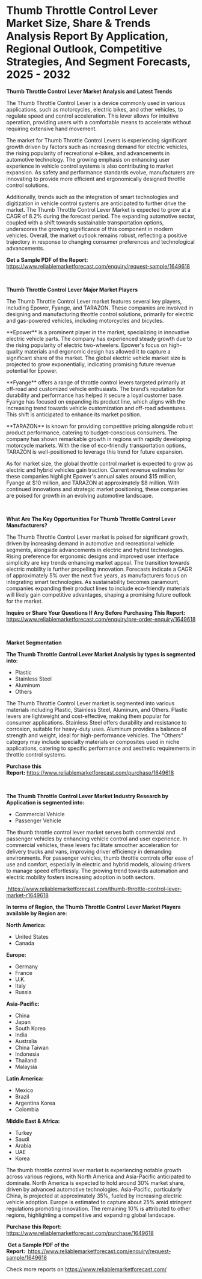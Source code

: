 <p><h1>Thumb Throttle Control Lever Market Size, Share & Trends Analysis Report By Application, Regional Outlook, Competitive Strategies, And Segment Forecasts, 2025 - 2032</h1></p><p><strong>Thumb Throttle Control Lever Market Analysis and Latest Trends</strong></p>
<p><p>The Thumb Throttle Control Lever is a device commonly used in various applications, such as motorcycles, electric bikes, and other vehicles, to regulate speed and control acceleration. This lever allows for intuitive operation, providing users with a comfortable means to accelerate without requiring extensive hand movement.</p><p>The market for Thumb Throttle Control Levers is experiencing significant growth driven by factors such as increasing demand for electric vehicles, the rising popularity of recreational e-bikes, and advancements in automotive technology. The growing emphasis on enhancing user experience in vehicle control systems is also contributing to market expansion. As safety and performance standards evolve, manufacturers are innovating to provide more efficient and ergonomically designed throttle control solutions.</p><p>Additionally, trends such as the integration of smart technologies and digitization in vehicle control systems are anticipated to further drive the market. The Thumb Throttle Control Lever Market is expected to grow at a CAGR of 8.2% during the forecast period. The expanding automotive sector, coupled with a shift towards sustainable transportation options, underscores the growing significance of this component in modern vehicles. Overall, the market outlook remains robust, reflecting a positive trajectory in response to changing consumer preferences and technological advancements.</p></p>
<p><strong>Get a Sample PDF of the Report:&nbsp;</strong> <a href="https://www.reliablemarketforecast.com/enquiry/request-sample/1649618?utm_campaign=3176&utm_medium=2&utm_source=Github&utm_content=ia&utm_term=26032025&utm_id=thumb-throttle-control-lever">https://www.reliablemarketforecast.com/enquiry/request-sample/1649618</a></p>
<p>&nbsp;</p>
<p><strong>Thumb Throttle Control Lever Major Market Players</strong></p>
<p><p>The Thumb Throttle Control Lever market features several key players, including Epower, Fyange, and TARAZON. These companies are involved in designing and manufacturing throttle control solutions, primarily for electric and gas-powered vehicles, including motorcycles and bicycles.</p><p>**Epower** is a prominent player in the market, specializing in innovative electric vehicle parts. The company has experienced steady growth due to the rising popularity of electric two-wheelers. Epower's focus on high-quality materials and ergonomic design has allowed it to capture a significant share of the market. The global electric vehicle market size is projected to grow exponentially, indicating promising future revenue potential for Epower.</p><p>**Fyange** offers a range of throttle control levers targeted primarily at off-road and customized vehicle enthusiasts. The brand’s reputation for durability and performance has helped it secure a loyal customer base. Fyange has focused on expanding its product line, which aligns with the increasing trend towards vehicle customization and off-road adventures. This shift is anticipated to enhance its market position.</p><p>**TARAZON** is known for providing competitive pricing alongside robust product performance, catering to budget-conscious consumers. The company has shown remarkable growth in regions with rapidly developing motorcycle markets. With the rise of eco-friendly transportation options, TARAZON is well-positioned to leverage this trend for future expansion.</p><p>As for market size, the global throttle control market is expected to grow as electric and hybrid vehicles gain traction. Current revenue estimates for these companies highlight Epower's annual sales around $15 million, Fyange at $10 million, and TARAZON at approximately $8 million. With continued innovations and strategic market positioning, these companies are poised for growth in an evolving automotive landscape.</p></p>
<p>&nbsp;</p>
<p><strong>What Are The Key Opportunities For Thumb Throttle Control Lever Manufacturers?</strong></p>
<p><p>The Thumb Throttle Control Lever market is poised for significant growth, driven by increasing demand in automotive and recreational vehicle segments, alongside advancements in electric and hybrid technologies. Rising preference for ergonomic designs and improved user interface simplicity are key trends enhancing market appeal. The transition towards electric mobility is further propelling innovation. Forecasts indicate a CAGR of approximately 5% over the next five years, as manufacturers focus on integrating smart technologies. As sustainability becomes paramount, companies expanding their product lines to include eco-friendly materials will likely gain competitive advantages, shaping a promising future outlook for the market.</p></p>
<p><strong>Inquire or Share Your Questions If Any Before Purchasing This Report:</strong> <a href="https://www.reliablemarketforecast.com/enquiry/pre-order-enquiry/1649618?utm_campaign=3176&utm_medium=2&utm_source=Github&utm_content=ia&utm_term=26032025&utm_id=thumb-throttle-control-lever">https://www.reliablemarketforecast.com/enquiry/pre-order-enquiry/1649618</a></p>
<p>&nbsp;</p>
<p><strong>Market Segmentation</strong></p>
<p><strong>The Thumb Throttle Control Lever Market Analysis by types is segmented into:</strong></p>
<p><ul><li>Plastic</li><li>Stainless Steel</li><li>Aluminum</li><li>Others</li></ul></p>
<p><p>The Thumb Throttle Control Lever market is segmented into various materials including Plastic, Stainless Steel, Aluminum, and Others. Plastic levers are lightweight and cost-effective, making them popular for consumer applications. Stainless Steel offers durability and resistance to corrosion, suitable for heavy-duty uses. Aluminum provides a balance of strength and weight, ideal for high-performance vehicles. The "Others" category may include specialty materials or composites used in niche applications, catering to specific performance and aesthetic requirements in throttle control systems.</p></p>
<p><strong>Purchase this Report:&nbsp;</strong><a href="https://www.reliablemarketforecast.com/purchase/1649618?utm_campaign=3176&utm_medium=2&utm_source=Github&utm_content=ia&utm_term=26032025&utm_id=thumb-throttle-control-lever">https://www.reliablemarketforecast.com/purchase/1649618</a></p>
<p>&nbsp;</p>
<p><strong>The Thumb Throttle Control Lever Market Industry Research by Application is segmented into:</strong></p>
<p><ul><li>Commercial Vehicle</li><li>Passenger Vehicle</li></ul></p>
<p><p>The thumb throttle control lever market serves both commercial and passenger vehicles by enhancing vehicle control and user experience. In commercial vehicles, these levers facilitate smoother acceleration for delivery trucks and vans, improving driver efficiency in demanding environments. For passenger vehicles, thumb throttle controls offer ease of use and comfort, especially in electric and hybrid models, allowing drivers to manage speed effortlessly. The growing trend towards automation and electric mobility fosters increasing adoption in both sectors.</p></p>
<p><a href="https://www.reliablemarketforecast.com/thumb-throttle-control-lever-market-r1649618?utm_campaign=3176&utm_medium=2&utm_source=Github&utm_content=ia&utm_term=26032025&utm_id=thumb-throttle-control-lever">&nbsp;https://www.reliablemarketforecast.com/thumb-throttle-control-lever-market-r1649618</a></p>
<p><strong>In terms of Region, the Thumb Throttle Control Lever Market Players available by Region are:</strong></p>
<p>
    <p> <strong> North America: </strong>
        <ul>
            <li>United States</li>
            <li>Canada</li>
        </ul>
        </p> 
    <p> <strong> Europe: </strong>
        <ul>
            <li>Germany</li>
            <li>France</li>
            <li>U.K.</li>
            <li>Italy</li>
            <li>Russia</li>
        </ul>
        </p> 
    <p> <strong> Asia-Pacific: </strong>
        <ul>
            <li>China</li>
            <li>Japan</li>
            <li>South Korea</li>
            <li>India</li>
            <li>Australia</li>
            <li>China Taiwan</li>
            <li>Indonesia</li>
            <li>Thailand</li>
            <li>Malaysia</li>
        </ul>
        </p> 
    <p> <strong> Latin America: </strong>
        <ul>
            <li>Mexico</li>
            <li>Brazil</li>
            <li>Argentina Korea</li>
            <li>Colombia</li>
        </ul>
        </p> 
    <p> <strong> Middle East & Africa: </strong>
        <ul>
            <li>Turkey</li>
            <li>Saudi</li>
            <li>Arabia</li>
            <li>UAE</li>
            <li>Korea</li>
        </ul>
    </p>
    </p>
<p><p>The thumb throttle control lever market is experiencing notable growth across various regions, with North America and Asia-Pacific anticipated to dominate. North America is expected to hold around 30% market share, driven by advanced automotive technologies. Asia-Pacific, particularly China, is projected at approximately 35%, fueled by increasing electric vehicle adoption. Europe is estimated to capture about 25% amid stringent regulations promoting innovation. The remaining 10% is attributed to other regions, highlighting a competitive and expanding global landscape.</p></p>
<p><strong>Purchase this Report: </strong><a href="https://www.reliablemarketforecast.com/purchase/1649618?utm_campaign=3176&utm_medium=2&utm_source=Github&utm_content=ia&utm_term=26032025&utm_id=thumb-throttle-control-lever">https://www.reliablemarketforecast.com/purchase/1649618</a></p>
<p>&nbsp;<strong>Get a Sample PDF of the Report:&nbsp;&nbsp;</strong><a href="https://www.reliablemarketforecast.com/enquiry/request-sample/1649618?utm_campaign=3176&utm_medium=2&utm_source=Github&utm_content=ia&utm_term=26032025&utm_id=thumb-throttle-control-lever">https://www.reliablemarketforecast.com/enquiry/request-sample/1649618</a></p>
<p><strong></strong></p>
<p>Check more reports on <a href="https://www.reliablemarketforecast.com/?utm_campaign=3176&utm_medium=2&utm_source=Github&utm_content=ia&utm_term=26032025&utm_id=thumb-throttle-control-lever">https://www.reliablemarketforecast.com/</a></p>